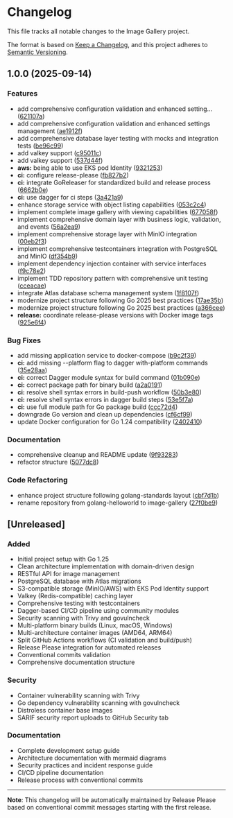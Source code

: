 # Changelog

This file tracks all notable changes to the Image Gallery project.

The format is based on [Keep a Changelog](https://keepachangelog.com/en/1.0.0/),
and this project adheres to [Semantic Versioning](https://semver.org/spec/v2.0.0.html).

## 1.0.0 (2025-09-14)


### Features

* add comprehensive configuration validation and enhanced setting… ([621107a](https://github.com/Smana/image-gallery/commit/621107aaf6c8ae5715fd187918f0e8a085886e96))
* add comprehensive configuration validation and enhanced settings management ([ae1912f](https://github.com/Smana/image-gallery/commit/ae1912fb601d039a1ee977bade1db929c4d1df8d))
* add comprehensive database layer testing with mocks and integration tests ([be96c99](https://github.com/Smana/image-gallery/commit/be96c992f76623a9928b357fd5c7b42df5e5c436))
* add valkey support ([c95011c](https://github.com/Smana/image-gallery/commit/c95011c7ba38f9c698a60caa1092919934ccb8ed))
* add valkey support ([537d44f](https://github.com/Smana/image-gallery/commit/537d44f7551e02c6f2adfbd7dc72a287a5a77655))
* **aws:** being able to use EKS pod Identity ([9321253](https://github.com/Smana/image-gallery/commit/93212539462992abc6fc29844ee24eec1e0e818c))
* **ci:** configure release-please ([fb827b2](https://github.com/Smana/image-gallery/commit/fb827b2aba2101787d088d0dd01b4be7c894b110))
* **ci:** integrate GoReleaser for standardized build and release process ([6662b0e](https://github.com/Smana/image-gallery/commit/6662b0e6802cb2475859fd3715f7ed116e91a807))
* **ci:** use dagger for ci steps ([3a421a9](https://github.com/Smana/image-gallery/commit/3a421a93eda8271a2cc7e2e2a250b59a5f8ad195))
* enhance storage service with object listing capabilities ([053c2c4](https://github.com/Smana/image-gallery/commit/053c2c48c19719470052670790650a6dafd2a7cf))
* implement complete image gallery with viewing capabilities ([677058f](https://github.com/Smana/image-gallery/commit/677058f4360ee791c9ed98300a38d844e7de3fa7))
* implement comprehensive domain layer with business logic, validation, and events ([56a2ea9](https://github.com/Smana/image-gallery/commit/56a2ea9f2a180013aa1848cb1ff8e5c94c28c016))
* implement comprehensive storage layer with MinIO integration ([00eb2f3](https://github.com/Smana/image-gallery/commit/00eb2f36a90297b3068eaef3fff933a73bfa8d9b))
* implement comprehensive testcontainers integration with PostgreSQL and MinIO ([df354b9](https://github.com/Smana/image-gallery/commit/df354b9953f28a1401a0b383bf404d0a582203c0))
* implement dependency injection container with service interfaces ([f9c78e2](https://github.com/Smana/image-gallery/commit/f9c78e273dc4edec859b47b716f0e5f149b1fb95))
* implement TDD repository pattern with comprehensive unit testing ([cceacae](https://github.com/Smana/image-gallery/commit/cceacae41e14f88f2cd7464eea9486a7df29e1a8))
* integrate Atlas database schema management system ([1f8107f](https://github.com/Smana/image-gallery/commit/1f8107fd9a70dab6ee62facbad97ac0ab9758dd0))
* modernize project structure following Go 2025 best practices ([17ae35b](https://github.com/Smana/image-gallery/commit/17ae35b2863b6a031a4bb2c0835cba741bdf9af8))
* modernize project structure following Go 2025 best practices ([a366cee](https://github.com/Smana/image-gallery/commit/a366cee3d59cab3dc07e593854b271dc02bcc2af))
* **release:** coordinate release-please versions with Docker image tags ([925e6f4](https://github.com/Smana/image-gallery/commit/925e6f4fd1ffde76975d303381a3581f72f25b93))


### Bug Fixes

* add missing application service to docker-compose ([b9c2f39](https://github.com/Smana/image-gallery/commit/b9c2f3915afd859b45abf04ee318a3f92238bcb1))
* **ci:** add missing --platform flag to dagger with-platform commands ([35e28aa](https://github.com/Smana/image-gallery/commit/35e28aaedd5ef757d8d47fb27cf30f38b4239097))
* **ci:** correct Dagger module syntax for build command ([01b090e](https://github.com/Smana/image-gallery/commit/01b090edce2729bb9323627add0f8f061c922518))
* **ci:** correct package path for binary build ([a2a0191](https://github.com/Smana/image-gallery/commit/a2a0191e67ec383b4027e2144040ada6542ba549))
* **ci:** resolve shell syntax errors in build-push workflow ([50b3e80](https://github.com/Smana/image-gallery/commit/50b3e80e825d08f14ccf6799dd6bede097290fef))
* **ci:** resolve shell syntax errors in dagger build steps ([53e5f7a](https://github.com/Smana/image-gallery/commit/53e5f7a188b0f797279b484fe1b8439ce391a53c))
* **ci:** use full module path for Go package build ([ccc72d4](https://github.com/Smana/image-gallery/commit/ccc72d410ecb48d1570de5911a993a44966e7d7c))
* downgrade Go version and clean up dependencies ([cf6cf99](https://github.com/Smana/image-gallery/commit/cf6cf99d5ce759a9b9bf6110590728f7be99cc4d))
* update Docker configuration for Go 1.24 compatibility ([2402410](https://github.com/Smana/image-gallery/commit/2402410b3b0a20ec19d19578b9ceaa827e2ea964))


### Documentation

* comprehensive cleanup and README update ([9f93283](https://github.com/Smana/image-gallery/commit/9f9328386005854040dadc0040e494fbfa91479f))
* refactor structure ([5077dc8](https://github.com/Smana/image-gallery/commit/5077dc8e4cd6481a5199ffc77559af5c3206d8bf))


### Code Refactoring

* enhance project structure following golang-standards layout ([cbf7d1b](https://github.com/Smana/image-gallery/commit/cbf7d1b35afdc92b0889f8882d58541028f4be3b))
* rename repository from golang-helloworld to image-gallery ([27f0be9](https://github.com/Smana/image-gallery/commit/27f0be92a9d6f41369a1dbf3ef91c11f23eac598))

## [Unreleased]

### Added
- Initial project setup with Go 1.25
- Clean architecture implementation with domain-driven design
- RESTful API for image management
- PostgreSQL database with Atlas migrations
- S3-compatible storage (MinIO/AWS) with EKS Pod Identity support
- Valkey (Redis-compatible) caching layer
- Comprehensive testing with testcontainers
- Dagger-based CI/CD pipeline using community modules
- Security scanning with Trivy and govulncheck
- Multi-platform binary builds (Linux, macOS, Windows)
- Multi-architecture container images (AMD64, ARM64)
- Split GitHub Actions workflows (CI validation and build/push)
- Release Please integration for automated releases
- Conventional commits validation
- Comprehensive documentation structure

### Security
- Container vulnerability scanning with Trivy
- Go dependency vulnerability scanning with govulncheck
- Distroless container base images
- SARIF security report uploads to GitHub Security tab

### Documentation
- Complete development setup guide
- Architecture documentation with mermaid diagrams
- Security practices and incident response guide
- CI/CD pipeline documentation
- Release process with conventional commits

---

**Note**: This changelog will be automatically maintained by Release Please based on conventional commit messages starting with the first release.
